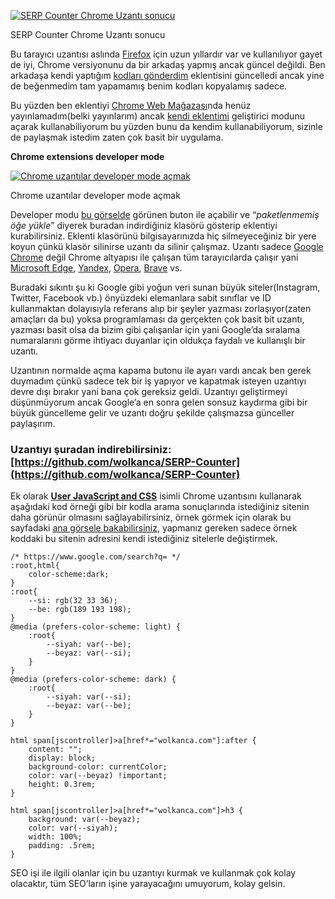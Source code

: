 [![SERP Counter Chrome Uzantı sonucu](https://i0.wp.com/wolkanca.com/wp-content/uploads/2023/10/serp-counter-chrome-uzanti-gorunum.webp)](https://wolkanca.com/chrome-serp-counter-uzantisi/ "SERP Counter Chrome Uzantı sonucu")

SERP Counter Chrome Uzantı sonucu

Bu tarayıcı uzantısı aslında [Firefox](https://wolkanca.com/firefox-eklentisi-nasil-yapilir/) için uzun yıllardır var ve kullanılıyor gayet de iyi, Chrome versiyonunu da bir arkadaş yapmış ancak güncel değildi. Ben arkadaşa kendi yaptığım [kodları gönderdim](https://chromewebstore.google.com/detail/dgpekiojagcbjhgfpmmngnkchekcfifn/support?filterBy=suggestions) eklentisini güncelledi ancak yine de beğenmedim tam yapamamış benim kodları kopyalamış sadece.

Bu yüzden ben eklentiyi [Chrome Web Mağazası](https://chromewebstore.google.com/detail/wolkanca/obfdndpeccmhenckcbjloheheaihfmmh)nda henüz yayınlamadım(belki yayınlarım) ancak [kendi eklentimi](https://wolkanca.com/chrome-eklentisi-nasil-yapilir/) geliştirici modunu açarak kullanabiliyorum bu yüzden bunu da kendim kullanabiliyorum, sizinle de paylaşmak istedim zaten çok basit bir uygulama.

**Chrome extensions developer mode**

[![Chrome uzantılar developer mode açmak](https://i0.wp.com/wolkanca.com/wp-content/uploads/2023/10/serp-counter-chrome-uzanti.webp)](https://wolkanca.com/chrome-serp-counter-uzantisi/#chrome-extensions-developer-mode)

Chrome uzantılar developer mode açmak

Developer modu [bu görselde](https://wolkanca.com/wp-content/uploads/2023/10/serp-counter-chrome-uzanti.webp) görünen buton ile açabilir ve “_paketlenmemiş öğe yükle_” diyerek buradan indirdiğiniz klasörü gösterip eklentiyi kurabilirsiniz. Eklenti klasörünü bilgisayarınızda hiç silmeyeceğiniz bir yere koyun çünkü klasör silinirse uzantı da silinir çalışmaz. Uzantı sadece [Google Chrome](https://wolkanca.com/google-chrome-yan-panel-aramayi-kapatmak/) değil Chrome altyapısı ile çalışan tüm tarayıcılarda çalışır yani [Microsoft Edge](https://wolkanca.com/yeni-microsoft-edge/), [Yandex](https://wolkanca.com/yandex-logosunu-degistirdi/), [Opera](https://wolkanca.com/yeni-opera-one-tarayici/), [Brave](https://wolkanca.com/chrome-tarayicida-sifreleri-gormek/) vs.

Buradaki sıkıntı şu ki Google gibi yoğun veri sunan büyük siteler(Instagram, Twitter, Facebook vb.) önyüzdeki elemanlara sabit sınıflar ve ID kullanmaktan dolayısıyla referans alıp bir şeyler yazması zorlaşıyor(zaten amaçları da bu) yoksa programlaması da gerçekten çok basit bit uzantı, yazması basit olsa da bizim gibi çalışanlar için yani Google’da sıralama numaralarını görme ihtiyacı duyanlar için oldukça faydalı ve kullanışlı bir uzantı.

Uzantının normalde açma kapama butonu ile ayarı vardı ancak ben gerek duymadım çünkü sadece tek bir iş yapıyor ve kapatmak isteyen uzantıyı devre dışı bırakır yani bana çok gereksiz geldi. Uzantıyı geliştirmeyi düşünmüyorum ancak Google’a en sonra gelen sonsuz kaydırma gibi bir büyük güncelleme gelir ve uzantı doğru şekilde çalışmazsa günceller paylaşırım.

### Uzantıyı şuradan indirebilirsiniz: [https://github.com/wolkanca/SERP-Counter](https://github.com/wolkanca/SERP-Counter)

Ek olarak **[User JavaScript and CSS](https://chromewebstore.google.com/detail/user-javascript-and-css/nbhcbdghjpllgmfilhnhkllmkecfmpld)** isimli Chrome uzantısını kullanarak aşağıdaki kod örneği gibi bir kodla arama sonuçlarında istediğiniz sitenin daha görünür olmasını sağlayabilirsiniz, örnek görmek için olarak bu sayfadaki [ana görsele bakabilirsiniz](https://i0.wp.com/wolkanca.com/wp-content/uploads/2023/10/serp-counter-chrome-uzanti-gorunum.webp), yapmanız gereken sadece örnek koddaki bu sitenin adresini kendi istediğiniz sitelerle değiştirmek.

    /* https://www.google.com/search?q= */
    :root,html{
    	color-scheme:dark;
    }
    :root{
        --si: rgb(32 33 36);
        --be: rgb(189 193 198);
    }       
    @media (prefers-color-scheme: light) {
        :root{
            --siyah: var(--be);
            --beyaz: var(--si);
        }
    }
    @media (prefers-color-scheme: dark) {
        :root{
            --siyah: var(--si);
            --beyaz: var(--be);
        }
    }
    
    html span[jscontroller]>a[href*="wolkanca.com"]:after {
        content: "";
        display: block;
        background-color: currentColor;
        color: var(--beyaz) !important;
        height: 0.3rem;
    }
    
    html span[jscontroller]>a[href*="wolkanca.com"]>h3 {
        background: var(--beyaz);
        color: var(--siyah);
        width: 100%;
        padding: .5rem;
    }

SEO işi ile ilgili olanlar için bu uzantıyı kurmak ve kullanmak çok kolay olacaktır, tüm SEO’ların işine yarayacağını umuyorum, kolay gelsin.
